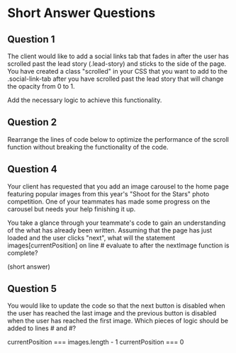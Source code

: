 # Short Answer Questions

## Question 1
The client would like to add a social links tab that fades in after the user has scrolled past the lead story (.lead-story) and sticks to the side of the page. You have created a class "scrolled" in your CSS that you want to add to the .social-link-tab after you have scrolled past the lead story that will change the opacity from 0 to 1.

Add the necessary logic to achieve this functionality.



## Question 2
Rearrange the lines of code below to optimize the performance of the scroll function without breaking the functionality of the code.



## Question 4
Your client has requested that you add an image carousel to the home page featuring popular images from this year's "Shoot for the Stars" photo competition. One of your teammates has made some progress on the carousel but needs your help finishing it up.

You take a glance through your teammate's code to gain an understanding of the what has already been written. Assuming that the page has just loaded and the user clicks "next", what will the statement images[currentPosition] on line # evaluate to after the nextImage function is complete?

(short answer)


## Question 5
You would like to update the code so that the next button is disabled when the user has reached the last image and the previous button is disabled when the user has reached the first image. Which pieces of logic should be added to lines # and #?

currentPosition === images.length - 1
currentPosition === 0

